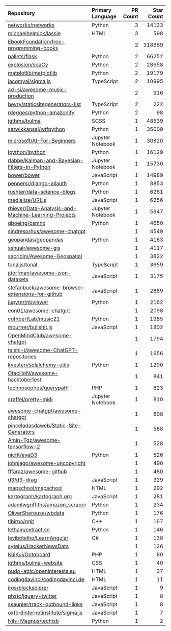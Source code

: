 | Repository | Primary Language | PR Count | Star Count |
| :-- | :-- | --: | --: |
| [networkx/networkx](https://github.com/networkx/networkx) | Python | 3 | 14133 |
| [michaelhelmick/lassie](https://github.com/michaelhelmick/lassie) | HTML | 3 | 598 |
| [EbookFoundation/free-programming-books](https://github.com/EbookFoundation/free-programming-books) |  | 2 | 318869 |
| [pallets/flask](https://github.com/pallets/flask) | Python | 2 | 66252 |
| [explosion/spaCy](https://github.com/explosion/spaCy) | Python | 2 | 28658 |
| [matplotlib/matplotlib](https://github.com/matplotlib/matplotlib) | Python | 2 | 19179 |
| [jacomyal/sigma.js](https://github.com/jacomyal/sigma.js) | TypeScript | 2 | 10995 |
| [ad-si/awesome-music-production](https://github.com/ad-si/awesome-music-production) |  | 2 | 916 |
| [bevry/staticsitegenerators-list](https://github.com/bevry/staticsitegenerators-list) | TypeScript | 2 | 222 |
| [rdegges/python-amazonify](https://github.com/rdegges/python-amazonify) | Python | 2 | 98 |
| [jgthms/bulma](https://github.com/jgthms/bulma) | SCSS | 1 | 48539 |
| [satwikkansal/wtfpython](https://github.com/satwikkansal/wtfpython) | Python | 1 | 35009 |
| [microsoft/AI-For-Beginners](https://github.com/microsoft/AI-For-Beginners) | Jupyter Notebook | 1 | 30820 |
| [ipython/ipython](https://github.com/ipython/ipython) | Python | 1 | 16129 |
| [rlabbe/Kalman-and-Bayesian-Filters-in-Python](https://github.com/rlabbe/Kalman-and-Bayesian-Filters-in-Python) | Jupyter Notebook | 1 | 15730 |
| [bower/bower](https://github.com/bower/bower) | JavaScript | 1 | 14989 |
| [pennersr/django-allauth](https://github.com/pennersr/django-allauth) | Python | 1 | 8853 |
| [rushter/data-science-blogs](https://github.com/rushter/data-science-blogs) | Python | 1 | 6261 |
| [medialize/URI.js](https://github.com/medialize/URI.js) | JavaScript | 1 | 6256 |
| [rhiever/Data-Analysis-and-Machine-Learning-Projects](https://github.com/rhiever/Data-Analysis-and-Machine-Learning-Projects) | Jupyter Notebook | 1 | 5947 |
| [gboeing/osmnx](https://github.com/gboeing/osmnx) | Python | 1 | 4650 |
| [sindresorhus/awesome-chatgpt](https://github.com/sindresorhus/awesome-chatgpt) |  | 1 | 4549 |
| [geopandas/geopandas](https://github.com/geopandas/geopandas) | Python | 1 | 4163 |
| [sshuair/awesome-gis](https://github.com/sshuair/awesome-gis) |  | 1 | 4117 |
| [sacridini/Awesome-Geospatial](https://github.com/sacridini/Awesome-Geospatial) |  | 1 | 3822 |
| [tonaljs/tonal](https://github.com/tonaljs/tonal) | TypeScript | 1 | 3659 |
| [jdorfman/awesome-json-datasets](https://github.com/jdorfman/awesome-json-datasets) | JavaScript | 1 | 3175 |
| [stefanbuck/awesome-browser-extensions-for-github](https://github.com/stefanbuck/awesome-browser-extensions-for-github) | JavaScript | 1 | 2889 |
| [jupyter/nbviewer](https://github.com/jupyter/nbviewer) | Python | 1 | 2162 |
| [eon01/awesome-chatgpt](https://github.com/eon01/awesome-chatgpt) |  | 1 | 2098 |
| [cuthbertLab/music21](https://github.com/cuthbertLab/music21) | Python | 1 | 1985 |
| [mourner/bullshit.js](https://github.com/mourner/bullshit.js) | JavaScript | 1 | 1802 |
| [OpenMindClub/awesome-chatgpt](https://github.com/OpenMindClub/awesome-chatgpt) |  | 1 | 1794 |
| [taishi-i/awesome-ChatGPT-repositories](https://github.com/taishi-i/awesome-ChatGPT-repositories) |  | 1 | 1656 |
| [kvesteri/sqlalchemy-utils](https://github.com/kvesteri/sqlalchemy-utils) | Python | 1 | 1200 |
| [OtacilioN/awesome-hacktoberfest](https://github.com/OtacilioN/awesome-hacktoberfest) |  | 1 | 841 |
| [technosophos/querypath](https://github.com/technosophos/querypath) | PHP | 1 | 823 |
| [craffel/pretty-midi](https://github.com/craffel/pretty-midi) | Jupyter Notebook | 1 | 810 |
| [awesome-chatgpt/awesome-chatgpt](https://github.com/awesome-chatgpt/awesome-chatgpt) |  | 1 | 808 |
| [pinceladasdaweb/Static-Site-Generators](https://github.com/pinceladasdaweb/Static-Site-Generators) |  | 1 | 588 |
| [Amin-Tgz/awesome-tensorflow-2](https://github.com/Amin-Tgz/awesome-tensorflow-2) |  | 1 | 528 |
| [nicfit/eyeD3](https://github.com/nicfit/eyeD3) | Python | 1 | 526 |
| [johnjago/awesome-uncopyright](https://github.com/johnjago/awesome-uncopyright) |  | 1 | 490 |
| [fffaraz/awesome-github](https://github.com/fffaraz/awesome-github) |  | 1 | 480 |
| [d3/d3-drag](https://github.com/d3/d3-drag) | JavaScript | 1 | 329 |
| [mapschool/mapschool](https://github.com/mapschool/mapschool) | HTML | 1 | 292 |
| [kartograph/kartograph.org](https://github.com/kartograph/kartograph.org) | JavaScript | 1 | 281 |
| [adamlwgriffiths/amazon_scraper](https://github.com/adamlwgriffiths/amazon_scraper) | Python | 1 | 234 |
| [OliverSherouse/wbdata](https://github.com/OliverSherouse/wbdata) | Python | 1 | 176 |
| [tibirna/qgit](https://github.com/tibirna/qgit) | C++ | 1 | 167 |
| [lethain/extraction](https://github.com/lethain/extraction) | Python | 1 | 146 |
| [levibotelho/LearnAngular](https://github.com/levibotelho/LearnAngular) | C# | 1 | 138 |
| [sytelus/HackerNewsData](https://github.com/sytelus/HackerNewsData) |  | 1 | 126 |
| [KuiKui/Octoboard](https://github.com/KuiKui/Octoboard) | PHP | 1 | 80 |
| [jgthms/bulma-website](https://github.com/jgthms/bulma-website) | CSS | 1 | 40 |
| [pudo-attic/openinterests.eu](https://github.com/pudo-attic/openinterests.eu) | HTML | 1 | 37 |
| [codingdavinci/codingdavinci.de](https://github.com/codingdavinci/codingdavinci.de) | HTML | 1 | 11 |
| [iros/blocksplorer](https://github.com/iros/blocksplorer) | JavaScript | 1 | 9 |
| [phstc/jquery-twitter](https://github.com/phstc/jquery-twitter) | JavaScript | 1 | 8 |
| [ssaunier/track-outbound-links](https://github.com/ssaunier/track-outbound-links) | JavaScript | 1 | 8 |
| [oxfordinternetinstitute/sigma.js](https://github.com/oxfordinternetinstitute/sigma.js) | JavaScript | 1 | 7 |
| [Nils-Magnus/techisb](https://github.com/Nils-Magnus/techisb) | Python | 1 | 2 |
